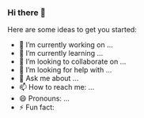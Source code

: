 ### Hi there 👋
Here are some ideas to get you started:

- 🔭 I’m currently working on ...
- 🌱 I’m currently learning ...
- 👯 I’m looking to collaborate on ...
- 🤔 I’m looking for help with ...
- 💬 Ask me about ...
- 📫 How to reach me: ...
- 😄 Pronouns: ...
- ⚡ Fun fact: 

<!--
**manjilgautam/manjilgautam** is a ✨ _special_ ✨ repository because its `README.md` (this file) appears on your GitHub profile.
I'm a Cloud Engineer at Google, passionate about leveraging cutting-edge technologies to build scalable and secure cloud solutions.

...
-->
